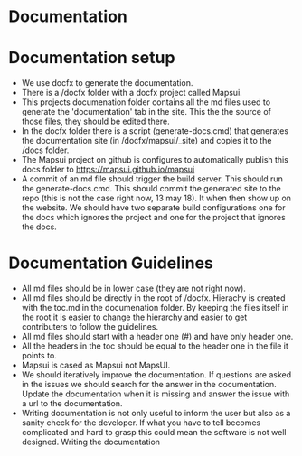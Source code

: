 # Documentation

# Documentation setup
- We use docfx to generate the documentation. 
- There is a /docfx folder with a docfx project called Mapsui. 
- This projects documenation folder contains all the md files used to generate the 'documentation' tab in the site. This the the source of those files, they should be edited there.
- In the docfx folder there is a script (generate-docs.cmd) that generates the documentation site (in /docfx/mapsui/_site) and copies it to the /docs folder.
- The Mapsui project on github is configures to automatically publish this docs folder to https://mapsui.github.io/mapsui
- A commit of an md file should trigger the build server. This should run the generate-docs.cmd. This should commit the generated site to the repo (this is not the case right now, 13 may 18). It when then show up on the website. We should have two separate build configurations one for the docs which ignores the project and one for the project that ignores the docs.

# Documentation Guidelines
- All md files should be in lower case (they are not right now).
- All md files should be directly in the root of /docfx. Hierachy is created with the toc.md in the documenation folder. By keeping the files itself in the root it is easier to change the hierarchy and easier to get contributers to follow the guidelines.
- All md files should start with a header one (#) and have only header one.
- All the headers in the toc should be equal to the header one in the file it points to.
- Mapsui is cased as Mapsui not MapsUI.
- We should iteratively improve the documentation. If questions are asked in the issues we should search for the answer in the documentation. Update the documentation when it is missing and answer the issue with a url to the documentation.
- Writing documentation is not only useful to inform the user but also as a sanity check for the developer. If what you have to tell becomes complicated and hard to grasp this could mean the software is not well designed. Writing the documentation 

